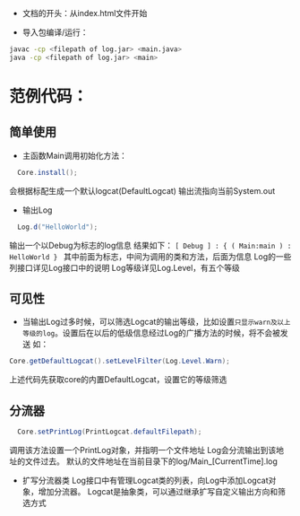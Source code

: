 - 文档的开头：从index.html文件开始

- 导入包编译/运行：
```sh
javac -cp <filepath of log.jar> <main.java>
java -cp <filepath of log.jar> <main>
```

# 范例代码：
## 简单使用
- 主函数Main调用初始化方法：
```java
  Core.install();
```
会根据标配生成一个默认logcat(DefaultLogcat)
输出流指向当前System.out

- 输出Log
```java
  Log.d("HelloWorld");
```
输出一个以Debug为标志的log信息
结果如下：
``[ Debug ] : { ( Main:main ) : HelloWorld } ``
其中前面为标志，中间为调用的类和方法，后面为信息
Log的一些列接口详见Log接口中的说明
Log等级详见Log.Level，有五个等级

## 可见性
- 当输出Log过多时候，可以筛选Logcat的输出等级，比如设置``只显示warn及以上等级的log``。设置后在以后的低级信息经过Log的广播方法的时候，将不会被发送
如：
```java
Core.getDefaultLogcat().setLevelFilter(Log.Level.Warn);
```
上述代码先获取core的内置DefaultLogcat，设置它的等级筛选

## 分流器
```java
  Core.setPrintLog(PrintLogcat.defaultFilepath);
```
调用该方法设置一个PrintLog对象，并指明一个文件地址
Log会分流输出到该地址的文件过去。
默认的文件地址在当前目录下的log/Main_[CurrentTime].log

- 扩写分流器类
Log接口中有管理Logcat类的列表，向Log中添加Logcat对象，增加分流器。
Logcat是抽象类，可以通过继承扩写自定义输出方向和筛选方式
